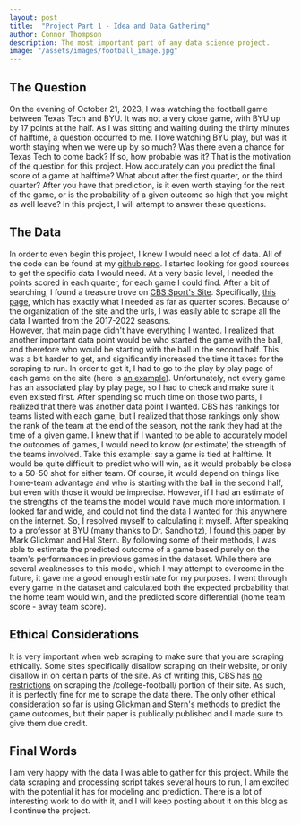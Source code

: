 ```yaml
---
layout: post
title:  "Project Part 1 - Idea and Data Gathering"
author: Connor Thompson
description: The most important part of any data science project.
image: "/assets/images/football_image.jpg"
---
```


## The Question
On the evening of October 21, 2023, I was watching the football game between Texas Tech and BYU.  It was not a very close game, with BYU up by 17 points at the half.  As I was sitting and waiting during the thirty minutes of halftime, a question occurred to me.  I love watching BYU play, but was it worth staying when we were up by so much?  Was there even a chance for Texas Tech to come back?  If so, how probable was it?
That is the motivation of the question for this project.  How accurately can you predict the final score of a game at halftime?  What about after the first quarter, or the third quarter?  After you have that prediction, is it even worth staying for the rest of the game, or is the probability of a given outcome so high that you might as well leave?  In this project, I will attempt to answer these questions.

## The Data
In order to even begin this project, I knew I would need a lot of data.  All of the code can be found at my <a href="https://github.com/csthomps/s386-project" target="_blank">github repo</a>. 
I started looking for good sources to get the specific data I would need.  At a very basic level, I needed the points scored in each quarter, for each game I could find.  After a bit of searching, I found a treasure trove on <a href="https://www.cbssports.com/" target="_blank">CBS Sport's Site</a>.  Specifically, <a href="https://www.cbssports.com/college-football/scoreboard/FBS/2023/regular/10/" target="_blank">this page</a>, which has exactly what I needed as far as quarter scores.  Because of the organization of the site and the urls, I was easily able to scrape all the data I wanted from the 2017-2022 seasons.  
However, that main page didn't have everything I wanted.  I realized that another important data point would be who started the game with the ball, and therefore who would be starting with the ball in the second half.  This was a bit harder to get, and significantly increased the time it takes for the scraping to run.  In order to get it, I had to go to the play by play page of each game on the site (here is <a href="https://www.cbssports.com/college-football/gametracker/playbyplay/NCAAF_20231104_UL@ARKST/" target="_blank">an example</a>).  Unfortunately, not every game has an associated play by play page, so I had to check and make sure it even existed first.
After spending so much time on those two parts, I realized that there was another data point I wanted.  CBS has rankings for teams listed with each game, but I realized that those rankings only show the rank of the team at the end of the season, not the rank they had at the time of a given game.  I knew that if I wanted to be able to accurately model the outcomes of games, I would need to know (or estimate) the strength of the teams involved.  Take this example:  say a game is tied at halftime.  It would be quite difficult to predict who will win, as it would probably be close to a 50-50 shot for either team.  Of course, it would depend on things like home-team advantage and who is starting with the ball in the second half, but even with those it would be imprecise.  However, if I had an estimate of the strengths of the teams the model would have much more information.
I looked far and wide, and could not find the data I wanted for this anywhere on the internet.  So, I resolved myself to calculating it myself.  After speaking to a professor at BYU (many thanks to Dr. Sandholtz), I found <a href="http://www.glicko.net/research/nfl-chapter.pdf" target="_blank">this paper</a> by Mark Glickman and Hal Stern.  By following some of their methods, I was able to estimate the predicted outcome of a game based purely on the team's performances in previous games in the dataset.  While there are several weaknesses to this model, which I may attempt to overcome in the future, it gave me a good enough estimate for my purposes.  I went through every game in the dataset and calculated both the expected probability that the home team would win, and the predicted score differential (home team score - away team score).

## Ethical Considerations
It is very important when web scraping to make sure that you are scraping ethically.  Some sites specifically disallow scraping on their website, or only disallow in on certain parts of the site.  As of writing this, CBS has <a href="https://www.cbssports.com/robots.txt" target="_blank">no restrictions</a> on scraping the /college-football/ portion of their site.  As such, it is perfectly fine for me to scrape the data there.  The only other ethical consideration so far is using Glickman and Stern's methods to predict the game outcomes, but their paper is publically published and I made sure to give them due credit.

## Final Words
I am very happy with the data I was able to gather for this project.  While the data scraping and processing script takes several hours to run, I am excited with the potential it has for modeling and prediction.  There is a lot of interesting work to do with it, and I will keep posting about it on this blog as I continue the project.